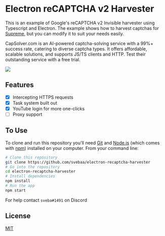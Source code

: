# Electron reCAPTCHA v2 Harvester

This is an example of Google's reCAPTCHA v2 Invisible harvester using Typescript and Electron. The example shows how to harvest captchas for [Supreme](https://www.supremenewyork.com/), but you can modify it to suit your needs easily.


CapSolver.com is an AI-powered captcha-solving service with a 99%+ success rate, catering to diverse captcha types. It offers affordable, scalable solutions, and supports JS/TS clients and HTTP. Test their outstanding service with a free trial.

![](https://github.com/electron-recaptcha-harvester/20221207-160749.gif)


## Features

-  [x] Intercepting HTTPS requests
-  [x] Task system built out
-  [x] YouTube login for more one-clicks
-  [ ] Proxy support

## To Use

To clone and run this repository you'll need [Git](https://git-scm.com) and [Node.js](https://nodejs.org/en/download/) (which comes with [npm](http://npmjs.com)) installed on your computer. From your command line:

```bash
# Clone this repository
git clone https://github.com/svebaa/electron-recaptcha-harvester
# Go into the repository
cd electron-recaptcha-harvester
# Install dependencies
npm install
# Run the app
npm start
```

For help contact `sveba#1491` on Discord

## License

[MIT](https://choosealicense.com/licenses/mit/)
